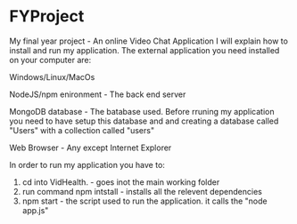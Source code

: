 # FYProject
My final year project - An online Video Chat Application
I will explain how to install and run my application. The external application you need installed on your computer are:

Windows/Linux/MacOs

NodeJS/npm enironment - The back end server 

MongoDB database - The batabase used. Before rruning my application  
you need to have setup this database and and creating a database called "Users" with a collection called "users"

Web Browser - Any except Internet Explorer


In order to run my application you have to:
1. cd into VidHealth. - goes inot the main working folder
2. run command npm intstall  - installs all the relevent dependencies 
3. npm start - the script used to run the application. it calls the "node app.js"


